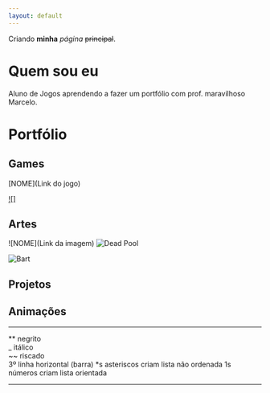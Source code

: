 ```yaml
---
layout: default
---
```


Criando **minha** _página_ ~~principal~~.

# Quem sou eu
Aluno de Jogos aprendendo a fazer um portfólio com prof. maravilhoso Marcelo.

# Portfólio

## Games

[NOME](Link do jogo)

[ ![] ](https://www.rockstargames.com/V/br)

## Artes
![NOME](Link da imagem)
![Dead Pool](https://lh3.googleusercontent.com/agiMAi9ddTrSU8xpu0bcIvvIS-JboKSoJPFXo3Vyzc96sX9bfax3DNwzVxcJxaS-KQ=h900)

![Bart](https://i.pinimg.com/originals/c8/bf/32/c8bf324fa57715013adb09e2999657d4.jpg)

## Projetos

## Animações

* * *

** negrito  
_  itálico  
~~ riscado  
3º linha horizontal (barra)
*s asteriscos criam lista não ordenada
1s números criam lista orientada

* * *
